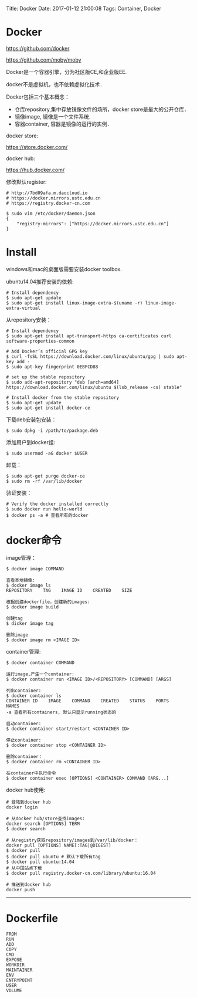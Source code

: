 Title: Docker
Date: 2017-01-12 21:00:08
Tags: Container, Docker



# Docker

<https://github.com/docker>

<https://github.com/moby/moby>

Docker是一个容器引擎，分为社区版CE,和企业版EE.

docker不是虚拟机，也不依赖虚拟化技术．

Docker包括三个基本概念：

* 仓库repository,集中存放镜像文件的场所，docker store是最大的公开仓库．
* 镜像image, 镜像是一个文件系统.
* 容器container, 容器是镜像的运行的实例．

docker store:

<https://store.docker.com/>

docker hub:

<https://hub.docker.com/>

修改默认register:

    # http://7bd09afa.m.daocloud.io
    # https://docker.mirrors.ustc.edu.cn
    # https://registry.docker-cn.com

    $ sudo vim /etc/docker/daemon.json
    {
        "registry-mirrors": ["https://docker.mirrors.ustc.edu.cn"]
    }

# Install

windows和mac的桌面版需要安装docker toolbox.

ubuntu14.04推荐安装的依赖:

    # Install dependency
    $ sudo apt-get update
    $ sudo apt-get install linux-image-extra-$(uname -r) linux-image-extra-virtual

从repository安装：

    # Install dependency
    $ sudo apt-get install apt-transport-https ca-certificates curl software-properties-common

    # Add Docker’s official GPG key
    $ curl -fsSL https://download.docker.com/linux/ubuntu/gpg | sudo apt-key add -
    $ sudo apt-key fingerprint 0EBFCD88

    # set up the stable repository
    $ sudo add-apt-repository "deb [arch=amd64] https://download.docker.com/linux/ubuntu $(lsb_release -cs) stable"

    # Install docker from the stable repository
    $ sudo apt-get update
    $ sudo apt-get install docker-ce

下载deb安装包安装：

    $ sudo dpkg -i /path/to/package.deb

添加用户到docker组:

    $ sudo usermod -aG docker $USER

卸载：

    $ sudo apt-get purge docker-ce
    $ sudo rm -rf /var/lib/docker

验证安装：

    # Verify the docker installed correctly
    $ sudo docker run hello-world
    $ docker ps -a # 查看所有的docker

# docker命令

image管理：

    $ docker image COMMAND

    查看本地镜像:
    $ docker image ls
    REPOSITORY    TAG    IMAGE ID    CREATED    SIZE

    根据创建dockerfile，创建新的images:
    $ docker image build

    创建tag
    $ dicker image tag

    删除image
    $ docker image rm <IMAGE ID>

container管理:

    $ docker container COMMAND

    运行image,产生一个container:
    $ docker container run <IMAGE ID>/<REPOSITORY> [COMMAND] [ARGS]

    列出container:
    $ docker container ls
    CONTAINER ID    IMAGE    COMMAND    CREATED    STATUS    PORTS    NAMES
    -a 查看所有containers, 默认只显示running状态的

    启动container:
    $ docker container start/restart <CONTAINER ID>

    停止container:
    $ docker container stop <CONTAINER ID>

    删除container：
    $ docker container rm <CONTAINER ID>

    在container中执行命令
    $ docker container exec [OPTIONS] <CONTAINER> COMMAND [ARG...]

docker hub使用:

    # 登陆到docker hub
    docker login

    # 从docker hub/store查找images:
    docker search [OPTIONS] TERM
    $ docker search

    # 从registry获取repository/images到/var/lib/docker：
    docker pull [OPTIONS] NAME[:TAG|@DIGEST]
    $ docker pull
    $ docker pull ubuntu # 默认下载所有tag
    $ docker pull ubuntu:14.04
    # 从中国站点下载
    $ docker pull registry.docker-cn.com/library/ubuntu:16.04

    # 推送到docker hub
    docker push

***

# Dockerfile

    FROM
    RUN
    ADD
    COPY
    CMD
    EXPOSE
    WORKDIR
    MAINTAINER
    ENV
    ENTRYPOINT
    USER
    VOLUME
